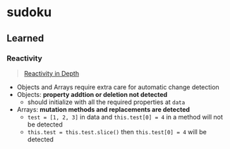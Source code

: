 # sudoku

## Learned

### Reactivity
> [Reactivity in Depth](http://man.hubwiz.com/docset/VueJS.docset/Contents/Resources/Documents/vuejs.org/guide/reactivity.html)
- Objects and Arrays require extra care for automatic change detection
- Objects: **property addtion or deletion not detected**
    - should initialize with all the required properties at `data`
- Arrays: **mutation methods and replacements are detected**
    - `test = [1, 2, 3]` in data and `this.test[0] = 4` in a method will not be detected
    - `this.test = this.test.slice()` then `this.test[0] = 4` will be detected


